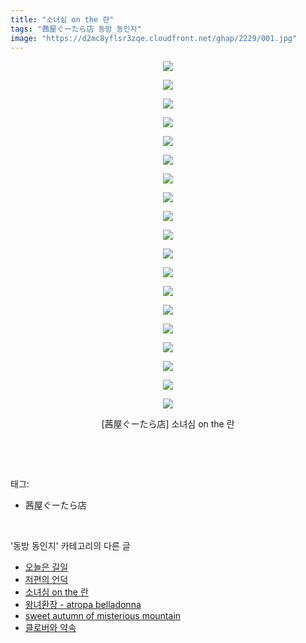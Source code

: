 ```yaml
---
title: "소녀심 on the 란"
tags: "茜屋ぐーたら店 동방_동인지"
image: "https://d2mc8yflsr3zqe.cloudfront.net/ghap/2229/001.jpg"
---
```

<div class="article">
<p style="text-align: center; clear: none; float: none;"><img src="{{ site.imgserver2 }}/ghap/2229/001.jpg"/></p>
<p style="text-align: center; clear: none; float: none;"><img src="{{ site.imgserver2 }}/ghap/2229/002.jpg"/></p>
<p style="text-align: center; clear: none; float: none;"><img src="{{ site.imgserver2 }}/ghap/2229/003.jpg"/></p>
<p style="text-align: center; clear: none; float: none;"><img src="{{ site.imgserver2 }}/ghap/2229/004.jpg"/></p>
<p style="text-align: center; clear: none; float: none;"><img src="{{ site.imgserver2 }}/ghap/2229/005.jpg"/></p>
<p style="text-align: center; clear: none; float: none;"><img src="{{ site.imgserver2 }}/ghap/2229/006.jpg"/></p>
<p style="text-align: center; clear: none; float: none;"><img src="{{ site.imgserver2 }}/ghap/2229/007.jpg"/></p>
<p style="text-align: center; clear: none; float: none;"><img src="{{ site.imgserver2 }}/ghap/2229/008.jpg"/></p>
<p style="text-align: center; clear: none; float: none;"><img src="{{ site.imgserver2 }}/ghap/2229/009.jpg"/></p>
<p style="text-align: center; clear: none; float: none;"><img src="{{ site.imgserver2 }}/ghap/2229/010.jpg"/></p>
<p style="text-align: center; clear: none; float: none;"><img src="{{ site.imgserver2 }}/ghap/2229/011.jpg"/></p>
<p style="text-align: center; clear: none; float: none;"><img src="{{ site.imgserver2 }}/ghap/2229/012.jpg"/></p>
<p style="text-align: center; clear: none; float: none;"><img src="{{ site.imgserver2 }}/ghap/2229/013.jpg"/></p>
<p style="text-align: center; clear: none; float: none;"><img src="{{ site.imgserver2 }}/ghap/2229/014.jpg"/></p>
<p style="text-align: center; clear: none; float: none;"><img src="{{ site.imgserver2 }}/ghap/2229/015.jpg"/></p>
<p style="text-align: center; clear: none; float: none;"><img src="{{ site.imgserver2 }}/ghap/2229/016.jpg"/></p>
<p style="text-align: center; clear: none; float: none;"><img src="{{ site.imgserver2 }}/ghap/2229/017.jpg"/></p>
<p style="text-align: center; clear: none; float: none;"><img src="{{ site.imgserver2 }}/ghap/2229/018.jpg"/></p>
<p style="text-align: center; clear: none; float: none;"><img src="{{ site.imgserver2 }}/ghap/2229/019.jpg"/></p>
<p style="text-align: center; clear: none; float: none;">[茜屋ぐーたら店] 소녀심 on the 란</p>
<p><br/></p>
</div><br/>
<div class="tagTrail">
<p>태그: </p>
<ul>
<li>茜屋ぐーたら店</li>
</ul>
</div><br/>
<div class="another">
<p>'동방 동인지' 카테고리의 다른 글</p>
<ul>
<li><a href="/ghap_2231">오늘은 길일</a></li>
<li><a href="/ghap_2230">저편의 언덕</a></li>
<li><a href="/ghap_2229">소녀심 on the 란</a></li>
<li><a href="/ghap_2228">왕녀환장 - atropa belladonna</a></li>
<li><a href="/ghap_2226">sweet autumn of misterious mountain</a></li>
<li><a href="/ghap_2225">클로버와 약속</a></li>
</ul>
</div><br/>
<div class="cb_module cb_fluid">
<div class="cb_wrt cb_profile">
</div><!-- commentList close -->
</div><br/>
